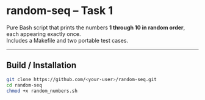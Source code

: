 # random-seq – Task 1

Pure Bash script that prints the numbers **1 through 10 in random order**, each appearing exactly once.  
Includes a Makefile and two portable test cases.

---

## Build / Installation

```bash
git clone https://github.com/<your-user>/random-seq.git
cd random-seq
chmod +x random_numbers.sh
